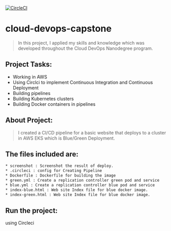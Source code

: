 [![CircleCI](https://circleci.com/gh/amsalama/cloud-devops-capstone/tree/main.svg?style=svg)](https://circleci.com/gh/amsalama/cloud-devops-capstone/tree/main)
# cloud-devops-capstone
> In this project, I applied my skills and knowledge which was developed throughout the Cloud DevOps Nanodegree program.

## Project Tasks:

* Working in AWS
* Using Circlci to implement Continuous Integration and Continuous Deployment
* Building pipelines
* Building Kubernetes clusters
* Building Docker containers in pipelines
## About Project: 

> I created a CI/CD pipeline for a basic website that deploys to a cluster in AWS EKS which is Blue/Green Deployment.

## The files included are:
```sh
* screenshot : Screenshot the result of deploy.
* .circleci : config for Creating Pipeline
* Dockerfile : Dockerfile for building the image 
* green.yml : Create a replication controller green pod and service
* blue.yml : Create a replication controller blue pod and service
* index-blue.html : Web site Index file for blue docker image.
* index-green.html : Web site Index file for blue docker image.
```
## Run the project:
using Circleci